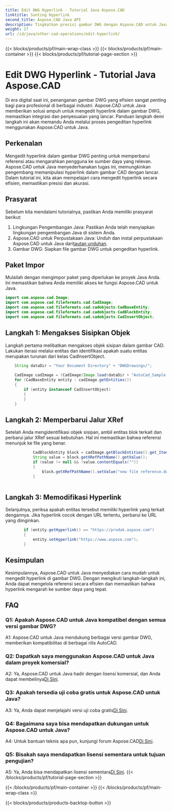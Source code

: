 ```yaml
---
title: Edit DWG Hyperlink - Tutorial Java Aspose.CAD
linktitle: Sunting Hyperlink
second_title: Aspose.CAD Java API
description: Tingkatkan presisi gambar DWG dengan Aspose.CAD untuk Java. Edit hyperlink dengan lancar, pastikan referensi akurat. Coba uji coba gratis sekarang!
weight: 17
url: /id/java/other-cad-operations/edit-hyperlink/
---
```


{{< blocks/products/pf/main-wrap-class >}}
{{< blocks/products/pf/main-container >}}
{{< blocks/products/pf/tutorial-page-section >}}

# Edit DWG Hyperlink - Tutorial Java Aspose.CAD

Di era digital saat ini, penanganan gambar DWG yang efisien sangat penting bagi para profesional di berbagai industri. Aspose.CAD untuk Java memberikan solusi ampuh untuk mengedit hyperlink dalam gambar DWG, memastikan integrasi dan penyesuaian yang lancar. Panduan langkah demi langkah ini akan memandu Anda melalui proses pengeditan hyperlink menggunakan Aspose.CAD untuk Java.

## Perkenalan

Mengedit hyperlink dalam gambar DWG penting untuk memperbarui referensi atau mengarahkan pengguna ke sumber daya yang relevan. Aspose.CAD untuk Java menyederhanakan tugas ini, memungkinkan pengembang memanipulasi hyperlink dalam gambar CAD dengan lancar. Dalam tutorial ini, kita akan mempelajari cara mengedit hyperlink secara efisien, memastikan presisi dan akurasi.

## Prasyarat

Sebelum kita mendalami tutorialnya, pastikan Anda memiliki prasyarat berikut:
1. Lingkungan Pengembangan Java: Pastikan Anda telah menyiapkan lingkungan pengembangan Java di sistem Anda.
2.  Aspose.CAD untuk Perpustakaan Java: Unduh dan instal perpustakaan Aspose.CAD untuk Java dari[tautan unduhan](https://releases.aspose.com/cad/java/).
3. Gambar DWG: Siapkan file gambar DWG untuk pengeditan hyperlink.

## Paket Impor

Mulailah dengan mengimpor paket yang diperlukan ke proyek Java Anda. Ini memastikan bahwa Anda memiliki akses ke fungsi Aspose.CAD untuk Java.

```java
import com.aspose.cad.Image;
import com.aspose.cad.fileformats.cad.CadImage;
import com.aspose.cad.fileformats.cad.cadobjects.CadBaseEntity;
import com.aspose.cad.fileformats.cad.cadobjects.CadBlockEntity;
import com.aspose.cad.fileformats.cad.cadobjects.CadInsertObject;

```

## Langkah 1: Mengakses Sisipkan Objek

Langkah pertama melibatkan mengakses objek sisipan dalam gambar CAD. Lakukan iterasi melalui entitas dan identifikasi apakah suatu entitas merupakan turunan dari kelas CadInsertObject.

```java
    String dataDir = "Your Document Directory" + "DWGDrawings/";
    
    CadImage cadImage = (CadImage)Image.load(dataDir + "AutoCad_Sample.dwg");
    for (CadBaseEntity entity : cadImage.getEntities())
    {
        if (entity instanceof CadInsertObject)
        {
        }
	}
```

## Langkah 2: Memperbarui Jalur XRef

Setelah Anda mengidentifikasi objek sisipan, ambil entitas blok terkait dan perbarui jalur XRef sesuai kebutuhan. Hal ini memastikan bahwa referensi menunjuk ke file yang benar.

```java
			CadBlockEntity block = cadImage.getBlockEntities().get_Item(((CadInsertObject)entity).getName());
            String value = block.getXRefPathName().getValue();
            if (value != null && !value.contentEquals(""))
            {
                block.getXRefPathName().setValue("new file reference.dwg");
            }
    
```

## Langkah 3: Memodifikasi Hyperlink

Selanjutnya, periksa apakah entitas tersebut memiliki hyperlink yang terkait dengannya. Jika hyperlink cocok dengan URL tertentu, perbarui ke URL yang diinginkan.

```java
        if (entity.getHyperlink() == "https://produk.aspose.com")
        {
            entity.setHyperlink("https://www.aspose.com");
        }
```

## Kesimpulan

Kesimpulannya, Aspose.CAD untuk Java menyediakan cara mudah untuk mengedit hyperlink di gambar DWG. Dengan mengikuti langkah-langkah ini, Anda dapat mengelola referensi secara efisien dan memastikan bahwa hyperlink mengarah ke sumber daya yang tepat.

## FAQ

### Q1: Apakah Aspose.CAD untuk Java kompatibel dengan semua versi gambar DWG?

A1: Aspose.CAD untuk Java mendukung berbagai versi gambar DWG, memberikan kompatibilitas di berbagai rilis AutoCAD.

### Q2: Dapatkah saya menggunakan Aspose.CAD untuk Java dalam proyek komersial?

 A2: Ya, Aspose.CAD untuk Java hadir dengan lisensi komersial, dan Anda dapat membelinya[Di Sini](https://purchase.aspose.com/buy).

### Q3: Apakah tersedia uji coba gratis untuk Aspose.CAD untuk Java?

 A3: Ya, Anda dapat menjelajahi versi uji coba gratis[Di Sini](https://releases.aspose.com/).

### Q4: Bagaimana saya bisa mendapatkan dukungan untuk Aspose.CAD untuk Java?

 A4: Untuk bantuan teknis apa pun, kunjungi forum Aspose.CAD[Di Sini](https://forum.aspose.com/c/cad/19).

### Q5: Bisakah saya mendapatkan lisensi sementara untuk tujuan pengujian?

 A5: Ya, Anda bisa mendapatkan lisensi sementara[Di Sini](https://purchase.aspose.com/temporary-license/).
{{< /blocks/products/pf/tutorial-page-section >}}

{{< /blocks/products/pf/main-container >}}
{{< /blocks/products/pf/main-wrap-class >}}

{{< blocks/products/products-backtop-button >}}
